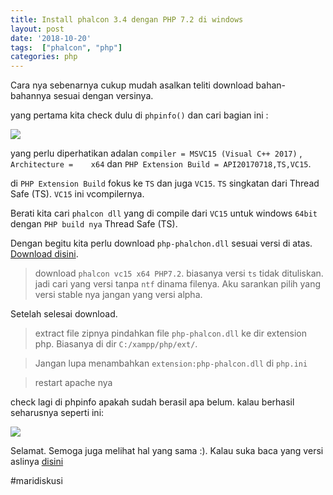 ```yaml
---
title: Install phalcon 3.4 dengan PHP 7.2 di windows
layout: post
date: '2018-10-20'
tags:  ["phalcon", "php"]
categories: php
---
```


Cara nya sebenarnya cukup mudah asalkan teliti download bahan-bahannya sesuai dengan versinya.

yang pertama kita check dulu di `phpinfo()` dan cari bagian ini :

![]({{site.baseurl}}/images/phpinfo.jpg)

yang perlu diperhatikan adalan  `compiler = MSVC15 (Visual C++ 2017)` ,  `Architecture = 	x64` dan `PHP Extension Build = API20170718,TS,VC15`.

di `PHP Extension Build` fokus ke `TS` dan juga `VC15`.
`TS` singkatan dari Thread Safe (TS).
`VC15` ini vcompilernya.

Berati kita cari `phalcon dll` yang di compile dari `VC15`  untuk windows `64bit` dengan `PHP build nya` Thread Safe (TS).

Dengan begitu kita perlu download `php-phalchon.dll` sesuai versi di atas.[ Download disini](https://github.com/phalcon/cphalcon/releases).


>download  `phalcon vc15 x64 PHP7.2`. biasanya versi `ts` tidak dituliskan. jadi cari yang  versi tanpa `ntf` dinama filenya.
     Aku sarankan pilih yang versi stable nya jangan yang versi alpha.

Setelah selesai download.

>extract file zipnya pindahkan file `php-phalcon.dll` ke dir extension php. Biasanya di dir `C:/xampp/php/ext/`.

>Jangan lupa menambahkan `extension:php-phalcon.dll` di `php.ini`

>restart apache nya

check lagi di phpinfo apakah sudah berasil apa belum. kalau berhasil seharusnya seperti ini:

![]({{site.baseurl}}/images/phpinfo1.jpg)

Selamat. Semoga juga melihat hal yang sama :).
Kalau suka baca yang versi aslinya [disini](https://phalconphp.com/en/download/windows)

#maridiskusi